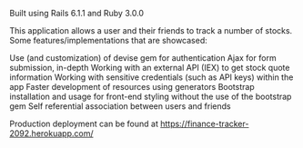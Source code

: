 Built using Rails 6.1.1 and Ruby 3.0.0

This application allows a user and their friends to track a number of stocks. Some features/implementations that are showcased:

Use (and customization) of devise gem for authentication
Ajax for form submission, in-depth
Working with an external API (IEX) to get stock quote information
Working with sensitive credentials (such as API keys) within the app
Faster development of resources using generators
Bootstrap installation and usage for front-end styling without the use of the bootstrap gem
Self referential association between users and friends

Production deployment can be found at https://finance-tracker-2092.herokuapp.com/
